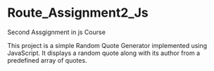 # Route_Assignment2_Js

Second Assgignment in js Course

This project is a simple Random Quote Generator implemented using JavaScript. It displays a random quote along with its author from a predefined array of quotes.
